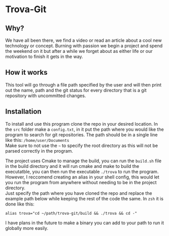 # Trova-Git

## Why?

We have all been there, we find a video or read an article about a cool
new technology or concept. Burning with passion we begin a project and spend the weekend on it
but after a while we forget about as either life or our motivation to finish it gets in the way.

## How it works

This tool will go through a file path specified by the user and will then print out
the name, path and the git status for every directory that is a git repository with uncommitted changes.

## Installation

To install and use this program clone the repo in your desired location. In the `src` folder make a `config.txt`, in it put the path where you would like the program to search for git repositories.
The path should be in a single line like this: `/home/user/Documents`  
Make sure to not use the `~` to specify the root directory as this will not be parsed correctly in the program.

The project uses Cmake to manage the build, you can run the `build.sh` file in the build directory and it will run cmake and make to build the executatble,
you can then run the executable `./trova` to run the program. However, I reccomend creating an alias in your
shell config, this would let you run the program from anywhere without needing to be in the project directory.  
Just specify the path where you have cloned the repo and replace the example path below while keeping the rest of the code the same.
In `zsh` it is done like this:

```shell
alias trova="cd ~/path/trova-git/build && ./trova && cd -"
```

I have plans in the future to make a binary you can add to your path to run it globally more easily.
